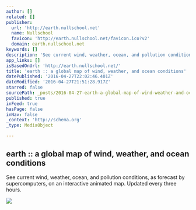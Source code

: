 ```yaml
---
author: []
related: []
publisher:
  url: 'http://earth.nullschool.net'
  name: Nullschool
  favicon: 'http://earth.nullschool.net/favicon.ico?v2'
  domain: earth.nullschool.net
keywords: []
description: 'See current wind, weather, ocean, and pollution conditions, as forecast by supercomputers, on an interactive animated map. Updated every three hours.'
app_links: []
isBasedOnUrl: 'http://earth.nullschool.net/'
title: 'earth :: a global map of wind, weather, and ocean conditions'
datePublished: '2016-04-27T22:02:46.401Z'
dateModified: '2016-04-27T21:51:28.917Z'
starred: false
sourcePath: _posts/2016-04-27-earth-a-global-map-of-wind-weather-and-ocean-conditions.md
published: true
inFeed: true
hasPage: false
inNav: false
_context: 'http://schema.org'
_type: MediaObject

---
```

<article style=""><h1>earth :: a global map of wind, weather, and ocean conditions</h1><p>See current wind, weather, ocean, and pollution conditions, as forecast by supercomputers, on an interactive animated map. Updated every three hours.</p><img src="http://earth.nullschool.net/sample.png" /></article>